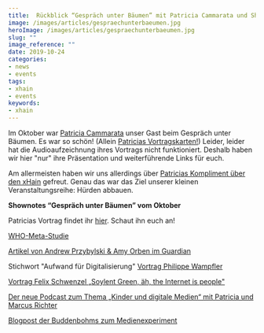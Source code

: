 ```yaml
---
title:  Rückblick “Gespräch unter Bäumen” mit Patricia Cammarata und Shownotes
image: /images/articles/gespraechunterbaeumen.jpg
heroImage: /images/articles/gespraechunterbaeumen.jpg
slug: ""
image_reference: ""
date: 2019-10-24
categories:
- news
- events
tags:
- xhain
- events
keywords:
- xhain
---
```


Im Oktober war [Patricia Cammarata](https://twitter.com/dasnurf) unser Gast beim Gespräch unter Bäumen. Es war so schön! (Allein [Patricias Vortragskarten!](https://twitter.com/malienamadrina/status/1181629004106911745)) 
Leider, leider hat die Audioaufzeichnung ihres Vortrags nicht funktioniert. Deshalb haben wir hier "nur" ihre Präsentation und weiterführende Links für euch.

Am allermeisten haben wir uns allerdings über [Patricias Kompliment über den xHain](https://twitter.com/dasnuf/status/1181837343059271681) gefreut. Genau das war das Ziel unserer kleinen Veranstaltungsreihe: Hürden abbauen. 

<!-- more -->

**Shownotes “Gespräch unter Bäumen” vom Oktober**

Patricias Vortrag findet ihr [hier](/files/Gespräch_unter_Bäumen.pdf). Schaut ihn euch an!

[WHO-Meta-Studie](https://apps.who.int/iris/handle/10665/311664)

[Artikel von Andrew Przybylski & Amy Orben im Guardian](https://www.theguardian.com/commentisfree/2019/jul/07/too-much-screen-time-hurts-kids-where-is-evidence)

Stichwort "Aufwand für Digitalisierung" [Vortrag Philippe Wampfler](https://www.youtube.com/watch?v=e2uBlqbPamw&feature=youtu.be&t=6m43s)

[Vortrag Felix Schwenzel „Soylent Green, äh, the Internet is people"](https://youtu.be/3x-RgfGNZT4)

[Der neue Podcast zum Thema „Kinder und digitale Medien“ mit Patricia und Marcus Richter](http://nur30min.de)

[Blogpost der Buddenbohms zum Medienexperiment](https://www.buddenbohm-und-soehne.de/2018/03/13/die-herzdame-experiment-die-zeit-danach/)


